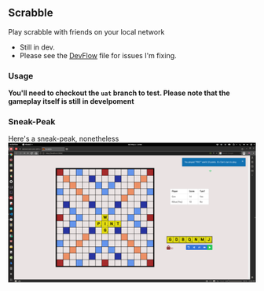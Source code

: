 ## Scrabble
Play scrabble with friends on your local network

* Still in dev.
* Please see the [DevFlow](DevFlow.md) file for issues I'm fixing.

### Usage
**You'll need to checkout the `uat` branch to test. Please note that the gameplay itself is still in develpoment**

### Sneak-Peak
Here's a sneak-peak, nonetheless
![](screenshot.png)